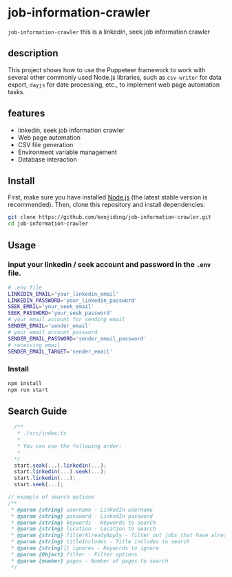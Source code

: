 
# job-information-crawler

`job-information-crawler` this is a linkedin, seek job information crawler

## description

This project shows how to use the Puppeteer framework to work with several other commonly used Node.js libraries, such as `csv-writer` for data export, `dayjs` for date processing, etc., to implement web page automation tasks.

## features

- linkedin, seek job information crawler
- Web page automation
- CSV file generation
- Environment variable management
- Database interaction

## Install

First, make sure you have installed [Node.js](https://nodejs.org/) (the latest stable version is recommended). Then, clone this repository and install dependencies:

```bash
git clone https://github.com/kenjiding/job-information-crawler.git
cd job-information-crawler
```

## Usage

### input your linkedin / seek account and password in the `.env` file.
```bash
# .env file
LINKEDIN_EMAIL='your_linkedin_email'
LINKEDIN_PASSWORD='your_linkedin_password'
SEEK_EMAIL='your_seek_email'
SEEK_PASSWORD='your_seek_password'
# your email account for sending email
SENDER_EMAIL='sender_email'
# your email account password
SENDER_EMAIL_PASSWORD='sender_email_password'
# receiving email
SENDER_EMAIL_TARGET='sender_email'
```

### Install
```bash
npm install
npm run start
```

## Search Guide

```javascript
  /**
   * ./src/index.ts
   * 
   * You can use the following order:
   *
  */
  start.seak(...).linkedin(...);
  start.linkedin(...).seek(...);
  start.linkedin(...);
  start.seek(...);
```

```javascript
// example of search options
/**
 * @param {string} username - LinkedIn username
 * @param {string} password - LinkedIn password
 * @param {string} keywords - Keywords to search
 * @param {string} location - Location to search 
 * @param {string} filterAlreadyApply - filter out jobs that have already been applied, default is true
 * @param {string} titleIncludes - Title includes to search
 * @param {string[]} ignores - Keywords to ignore
 * @param {Object} filter - Filter options
 * @param {number} pages - Number of pages to search
 */

```
